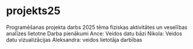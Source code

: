 # projekts25
Programēšanas projekta darbs 2025
tēma fiziskas aktivitātes un veselības analīzes lietotne
Darba pienākumi 
Ance: Veidos datu bāzi
Nikola: Veidos datu vizualizācijas
Aleksandra: veidos lietotāja darbības
